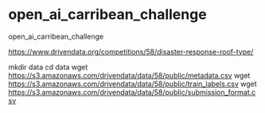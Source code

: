 # open_ai_carribean_challenge
open_ai_carribean_challenge

https://www.drivendata.org/competitions/58/disaster-response-roof-type/

mkdir data
cd data
wget https://s3.amazonaws.com/drivendata/data/58/public/metadata.csv
wget https://s3.amazonaws.com/drivendata/data/58/public/train_labels.csv
wget https://s3.amazonaws.com/drivendata/data/58/public/submission_format.csv
